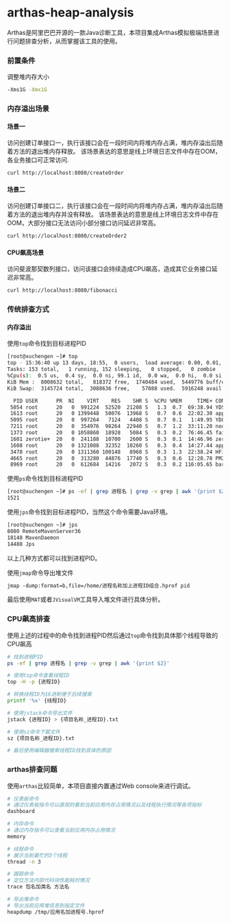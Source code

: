 # arthas-heap-analysis
Arthas是阿里巴巴开源的一款Java诊断工具，本项目集成Arthas模拟极端场景进行问题排查分析，从而掌握该工具的使用。

### 前置条件

调整堆内存大小

```bash
-Xms1G -Xmx1G
```

### 内存溢出场景

#### 场景一

访问创建订单接口一，执行该接口会在一段时间内将堆内存占满，堆内存溢出后随着方法的退出堆内存释放。
该场景表达的意思是线上环境日志文件中存在OOM，各业务接口可正常访问.

```bash
curl http://localhost:8080/createOrder
```

#### 场景二

访问创建订单接口二，执行该接口会在一段时间内将堆内存占满，堆内存溢出后随着方法的退出堆内存并没有释放。
该场景表达的意思是线上环境日志文件中存在OOM，大部分接口无法访问小部分接口访问延迟非常高。

```bash
curl http://localhost:8080/createOrder2
```

#### CPU飙高场景

访问斐波那契数列接口，访问该接口会持续造成CPU飙高，造成其它业务接口延迟非常高。

```bash
curl http://localhost:8080/fibonacci
```

### 传统排查方式

#### 内存溢出

使用``top``命令找到目标进程PID
```bash
[root@xuchengen ~]# top
top - 15:36:40 up 13 days, 18:55,  0 users,  load average: 0.00, 0.01, 0.05
Tasks: 153 total,   1 running, 152 sleeping,   0 stopped,   0 zombie
%Cpu(s):  0.5 us,  0.4 sy,  0.0 ni, 99.1 id,  0.0 wa,  0.0 hi,  0.0 si,  0.0 st
KiB Mem :  8008632 total,   818372 free,  1740484 used,  5449776 buff/cache
KiB Swap:  3145724 total,  3088636 free,    57088 used.  5916248 avail Mem 

  PID USER      PR  NI    VIRT    RES    SHR S  %CPU %MEM     TIME+ COMMAND                                                                                                                        
 5054 root      20   0  991224  52520  21208 S   1.3  0.7  69:38.94 YDService                                                                                                                      
 1613 root      20   0 1399448  50076  13968 S   0.7  0.6  22:02.30 appnode-agent-s                                                                                                                
 5095 root      20   0  997264   7124   4408 S   0.7  0.1   1:49.95 YDLive                                                                                                                         
 7211 root      20   0  354976  98264  22940 S   0.7  1.2  33:11.20 node /ql/build/                                                                                                                
 1373 root      20   0 1058860  18928   5084 S   0.3  0.2  76:46.45 fail2ban-server                                                                                                                
 1601 zerotie+  20   0  241188  10700   2600 S   0.3  0.1  14:46.96 zerotier-one                                                                                                                   
 1608 root      20   0 1321088  32352  10260 S   0.3  0.4  14:27.44 appnode-ccenter                                                                                                                
 3478 root      20   0 1311360 100148   8968 S   0.3  1.3  22:38.24 HFish                                                                                                                          
 4665 root      20   0  313280  44876  17740 S   0.3  0.6  12:28.78 PM2 v5.1.1: God                                                                                                                
 8969 root      20   0  612684  14216   2072 S   0.3  0.2 116:05.65 barad_agent                                                                                                                                                                                                                                       
```

使用``ps``命令找到目标进程PID
```bash
[root@xuchengen ~]# ps -ef | grep 进程名 | grep -v grep | awk '{print $2}'
1521
```

使用``jps``命令找到目标进程PID，当然这个命令需要Java环境。
```bash
[root@xuchengen ~]# jps
8080 RemoteMavenServer36
18148 MavenDaemon
14488 Jps
```

以上几种方式都可以找到进程PID。

使用``jmap``命令导出堆文件
```bash
jmap ‐dump:format=b,file=/home/进程名称加上进程ID组合.hprof pid
```

最后使用``MAT``或者``JVisualVM``工具导入堆文件进行具体分析。

### CPU飙高排查

使用上述的过程中的命令找到进程PID然后通过``top``命令找到具体那个线程导致的CPU飙高
```bash
# 找到进程PID
ps -ef | grep 进程名 | grep -v grep | awk '{print $2}'

# 使用top命令查看线程ID
top -H -p {进程ID}

# 转换线程ID为16进制便于后续搜索
printf '%x' {线程ID}

# 使用jstack命令导出文件
jstack {进程ID} > {项目名称_进程ID}.txt

# 使用sz命令下载文件
sz {项目名称_进程ID}.txt

# 最后使用编辑器搜索线程ID找到具体的原因
```

### arthas排查问题

使用``arthas``比较简单，本项目直接内置通过Web console来进行调试。

```bash
# 仪表板命令
# 通过仪表板指令可以直观的看到当前应用内存占用情况以及线程执行情况等各项指标
dashboard

# 内存命令
# 通过内存指令可以查看当前应用内存占用情况
memory

# 线程命令
# 展示当前最忙的3个线程
thread -n 3

# 跟踪命令
# 定位方法内部代码块性能耗时情况
trace 包名加类名 方法名

# 导出堆命令
# 导出当前应用堆信息到指定文件
heapdump /tmp/应用名加进程号.hprof
```

